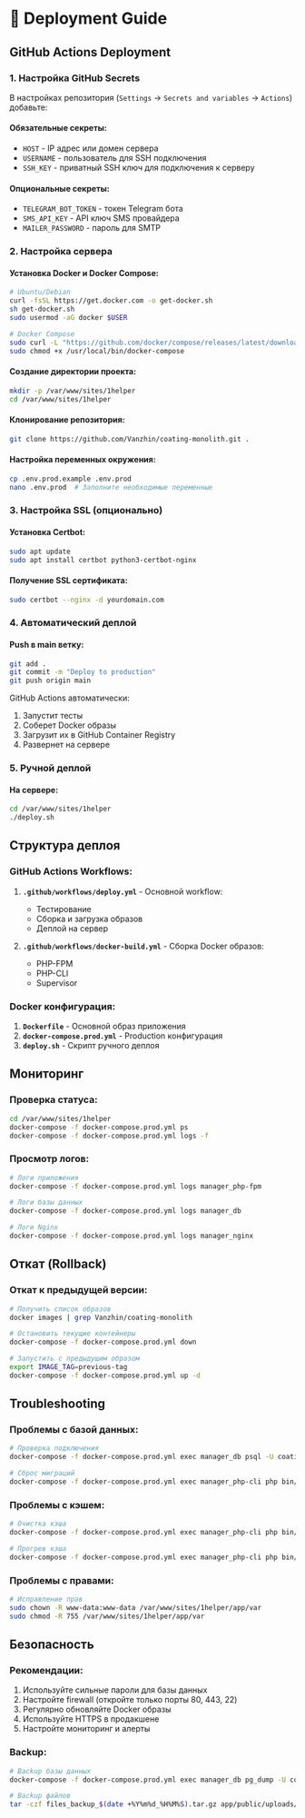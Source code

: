 # 🚀 Deployment Guide

## GitHub Actions Deployment

### 1. Настройка GitHub Secrets

В настройках репозитория (`Settings` → `Secrets and variables` → `Actions`) добавьте:

#### Обязательные секреты:
- `HOST` - IP адрес или домен сервера
- `USERNAME` - пользователь для SSH подключения
- `SSH_KEY` - приватный SSH ключ для подключения к серверу

#### Опциональные секреты:
- `TELEGRAM_BOT_TOKEN` - токен Telegram бота
- `SMS_API_KEY` - API ключ SMS провайдера
- `MAILER_PASSWORD` - пароль для SMTP

### 2. Настройка сервера

#### Установка Docker и Docker Compose:
```bash
# Ubuntu/Debian
curl -fsSL https://get.docker.com -o get-docker.sh
sh get-docker.sh
sudo usermod -aG docker $USER

# Docker Compose
sudo curl -L "https://github.com/docker/compose/releases/latest/download/docker-compose-$(uname -s)-$(uname -m)" -o /usr/local/bin/docker-compose
sudo chmod +x /usr/local/bin/docker-compose
```

#### Создание директории проекта:
```bash
mkdir -p /var/www/sites/1helper
cd /var/www/sites/1helper
```

#### Клонирование репозитория:
```bash
git clone https://github.com/Vanzhin/coating-monolith.git .
```

#### Настройка переменных окружения:
```bash
cp .env.prod.example .env.prod
nano .env.prod  # Заполните необходимые переменные
```

### 3. Настройка SSL (опционально)

#### Установка Certbot:
```bash
sudo apt update
sudo apt install certbot python3-certbot-nginx
```

#### Получение SSL сертификата:
```bash
sudo certbot --nginx -d yourdomain.com
```

### 4. Автоматический деплой

#### Push в main ветку:
```bash
git add .
git commit -m "Deploy to production"
git push origin main
```

GitHub Actions автоматически:
1. Запустит тесты
2. Соберет Docker образы
3. Загрузит их в GitHub Container Registry
4. Развернет на сервере

### 5. Ручной деплой

#### На сервере:
```bash
cd /var/www/sites/1helper
./deploy.sh
```

## Структура деплоя

### GitHub Actions Workflows:

1. **`.github/workflows/deploy.yml`** - Основной workflow:
   - Тестирование
   - Сборка и загрузка образов
   - Деплой на сервер

2. **`.github/workflows/docker-build.yml`** - Сборка Docker образов:
   - PHP-FPM
   - PHP-CLI
   - Supervisor

### Docker конфигурация:

1. **`Dockerfile`** - Основной образ приложения
2. **`docker-compose.prod.yml`** - Production конфигурация
3. **`deploy.sh`** - Скрипт ручного деплоя

## Мониторинг

### Проверка статуса:
```bash
cd /var/www/sites/1helper
docker-compose -f docker-compose.prod.yml ps
docker-compose -f docker-compose.prod.yml logs -f
```

### Просмотр логов:
```bash
# Логи приложения
docker-compose -f docker-compose.prod.yml logs manager_php-fpm

# Логи базы данных
docker-compose -f docker-compose.prod.yml logs manager_db

# Логи Nginx
docker-compose -f docker-compose.prod.yml logs manager_nginx
```

## Откат (Rollback)

### Откат к предыдущей версии:
```bash
# Получить список образов
docker images | grep Vanzhin/coating-monolith

# Остановить текущие контейнеры
docker-compose -f docker-compose.prod.yml down

# Запустить с предыдущим образом
export IMAGE_TAG=previous-tag
docker-compose -f docker-compose.prod.yml up -d
```

## Troubleshooting

### Проблемы с базой данных:
```bash
# Проверка подключения
docker-compose -f docker-compose.prod.yml exec manager_db psql -U coating_user -d coating_prod

# Сброс миграций
docker-compose -f docker-compose.prod.yml exec manager_php-cli php bin/console doctrine:migrations:migrate --no-interaction --force
```

### Проблемы с кэшем:
```bash
# Очистка кэша
docker-compose -f docker-compose.prod.yml exec manager_php-cli php bin/console cache:clear --env=prod

# Прогрев кэша
docker-compose -f docker-compose.prod.yml exec manager_php-cli php bin/console cache:warmup --env=prod
```

### Проблемы с правами:
```bash
# Исправление прав
sudo chown -R www-data:www-data /var/www/sites/1helper/app/var
sudo chmod -R 755 /var/www/sites/1helper/app/var
```

## Безопасность

### Рекомендации:
1. Используйте сильные пароли для базы данных
2. Настройте firewall (откройте только порты 80, 443, 22)
3. Регулярно обновляйте Docker образы
4. Используйте HTTPS в продакшене
5. Настройте мониторинг и алерты

### Backup:
```bash
# Backup базы данных
docker-compose -f docker-compose.prod.yml exec manager_db pg_dump -U coating_user coating_prod > backup_$(date +%Y%m%d_%H%M%S).sql

# Backup файлов
tar -czf files_backup_$(date +%Y%m%d_%H%M%S).tar.gz app/public/uploads/
```
